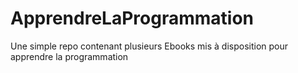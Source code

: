 # ApprendreLaProgrammation
Une simple repo contenant plusieurs Ebooks mis à disposition pour apprendre la programmation
